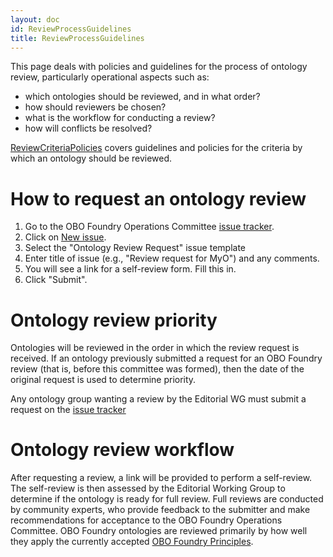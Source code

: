 ```yaml
---
layout: doc
id: ReviewProcessGuidelines
title: ReviewProcessGuidelines
---
```


This page deals with policies and guidelines for the process of ontology review, particularly operational aspects such as:

- which ontologies should be reviewed, and in what order?
- how should reviewers be chosen?
- what is the workflow for conducting a review?
- how will conflicts be resolved?

[ReviewCriteriaPolicies](/docs/ReviewCriteriaPolicies.html) covers guidelines and policies for the criteria by which an ontology should be reviewed.

# How to request an ontology review

1. Go to the OBO Foundry Operations Committee [issue tracker](https://github.com/OBOFoundry/OBOFoundry.github.io/issues).
2. Click on [New issue](https://github.com/OBOFoundry/OBOFoundry.github.io/issues/new/choose).
3. Select the "Ontology Review Request" issue template
4. Enter title of issue (e.g., "Review request for MyO") and any comments.
5. You will see a link for a self-review form. Fill this in.
6. Click "Submit".

# Ontology review priority

Ontologies will be reviewed in the order in which the review request is received. If an ontology previously submitted a request for an OBO Foundry review (that is, before this committee was formed), then the date of the original request is used to determine priority.

Any ontology group wanting a review by the Editorial WG must submit a request on the [issue tracker](https://github.com/OBOFoundry/OBOFoundry.github.io/issues)

# Ontology review workflow

After requesting a review, a link will be provided to perform a self-review. The self-review is then assessed by the Editorial Working Group to determine if the ontology is ready for full review. Full reviews are conducted by community experts, who provide feedback to the submitter and make recommendations for acceptance to the OBO Foundry Operations Committee. OBO Foundry ontologies are reviewed primarily by how well they apply the currently accepted [OBO Foundry Principles](http://www.obofoundry.org/principles/fp-000-summary.html).
